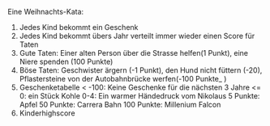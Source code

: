 Eine Weihnachts-Kata:
1. Jedes Kind bekommt ein Geschenk
2. Jedes Kind bekommt übers Jahr verteilt immer wieder einen Score für Taten
3. Gute Taten: Einer alten Person über die Strasse helfen(1 Punkt), eine Niere spenden (100 Punkte)
4. Böse Taten: Geschwister ärgern (-1 Punkt), den Hund nicht füttern (-20), Pflastersteine von der Autobahnbrücke werfen(-100 Punkte_
)
5. Geschenketabelle
   < -100: Keine Geschenke für die nächsten 3 Jahre
   <= 0: ein Stück Kohle
   0-4: Ein warmer Händedruck vom Nikolaus
   5 Punkte: Apfel
   50 Punkte: Carrera Bahn
   100 Punkte: Millenium Falcon
6. Kinderhighscore
